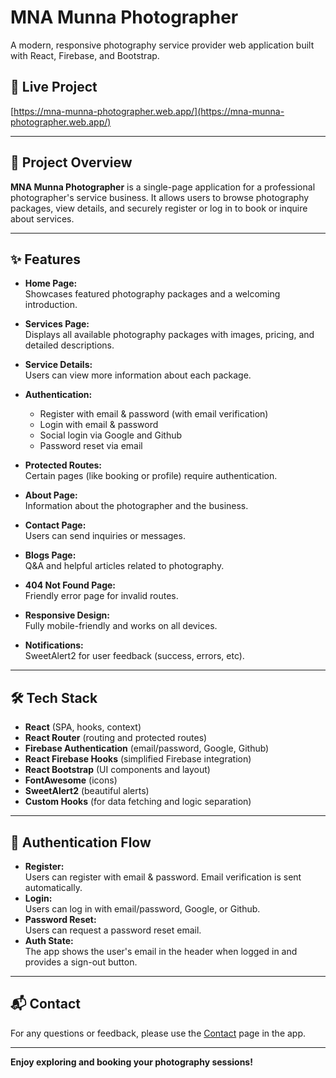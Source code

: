 # MNA Munna Photographer

A modern, responsive photography service provider web application built with React, Firebase, and Bootstrap.

## 🚀 Live Project

[https://mna-munna-photographer.web.app/](https://mna-munna-photographer.web.app/)

---

## 📸 Project Overview

**MNA Munna Photographer** is a single-page application for a professional photographer's service business. It allows users to browse photography packages, view details, and securely register or log in to book or inquire about services.

---

## ✨ Features

- **Home Page:**  
  Showcases featured photography packages and a welcoming introduction.

- **Services Page:**  
  Displays all available photography packages with images, pricing, and detailed descriptions.

- **Service Details:**  
  Users can view more information about each package.

- **Authentication:**

  - Register with email & password (with email verification)
  - Login with email & password
  - Social login via Google and Github
  - Password reset via email

- **Protected Routes:**  
  Certain pages (like booking or profile) require authentication.

- **About Page:**  
  Information about the photographer and the business.

- **Contact Page:**  
  Users can send inquiries or messages.

- **Blogs Page:**  
  Q&A and helpful articles related to photography.

- **404 Not Found Page:**  
  Friendly error page for invalid routes.

- **Responsive Design:**  
  Fully mobile-friendly and works on all devices.

- **Notifications:**  
  SweetAlert2 for user feedback (success, errors, etc).

---

## 🛠️ Tech Stack

- **React** (SPA, hooks, context)
- **React Router** (routing and protected routes)
- **Firebase Authentication** (email/password, Google, Github)
- **React Firebase Hooks** (simplified Firebase integration)
- **React Bootstrap** (UI components and layout)
- **FontAwesome** (icons)
- **SweetAlert2** (beautiful alerts)
- **Custom Hooks** (for data fetching and logic separation)

---

## 🔐 Authentication Flow

- **Register:**  
  Users can register with email & password. Email verification is sent automatically.
- **Login:**  
  Users can log in with email/password, Google, or Github.
- **Password Reset:**  
  Users can request a password reset email.
- **Auth State:**  
  The app shows the user's email in the header when logged in and provides a sign-out button.

---

## 📬 Contact

For any questions or feedback, please use the [Contact](#) page in the app.

---

**Enjoy exploring and booking your photography sessions!**
